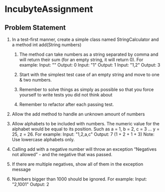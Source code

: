 # IncubyteAssignment

## Problem Statement
1. In a test-first manner, create a simple class named StringCalculator and a method
    int add(String numbers)

    1. The method can take numbers as a string separated by comma and will return their sum (for an
    empty string, it will return 0). For example:
    Input: ""
    Output: 0
    Input: "1"
    Output: 1
    Input: "1,2"
    Output: 3

    2. Start with the simplest test case of an empty string and move to one & two numbers.

    3. Remember to solve things as simply as possible so that you force yourself to write tests you did
    not think about

    4. Remember to refactor after each passing test.

2. Allow the add method to handle an unknown amount of numbers

3. Allow alphabets to be included with numbers.
    The numeric value for the alphabet would be equal to its position.
    Such as a = 1, b = 2, c = 3 … y = 25, z = 26.
    For example:
    Input: "1,2,a,c"
    Output: 7 (1 + 2 + 1 + 3)
    Note: Use lowercase alphabets only.
4. Calling add with a negative number will throw an exception “Negatives not allowed” - and the negative
    that was passed.
5. If there are multiple negatives, show all of them in the exception message

6. Numbers bigger than 1000 should be ignored.
    For example:
    Input: "2,1001"
    Output: 2
